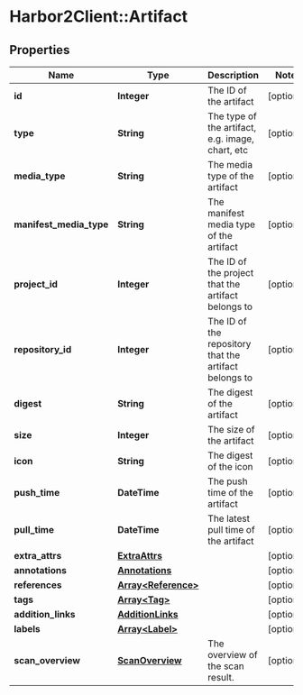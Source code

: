 # Harbor2Client::Artifact

## Properties
Name | Type | Description | Notes
------------ | ------------- | ------------- | -------------
**id** | **Integer** | The ID of the artifact | [optional] 
**type** | **String** | The type of the artifact, e.g. image, chart, etc | [optional] 
**media_type** | **String** | The media type of the artifact | [optional] 
**manifest_media_type** | **String** | The manifest media type of the artifact | [optional] 
**project_id** | **Integer** | The ID of the project that the artifact belongs to | [optional] 
**repository_id** | **Integer** | The ID of the repository that the artifact belongs to | [optional] 
**digest** | **String** | The digest of the artifact | [optional] 
**size** | **Integer** | The size of the artifact | [optional] 
**icon** | **String** | The digest of the icon | [optional] 
**push_time** | **DateTime** | The push time of the artifact | [optional] 
**pull_time** | **DateTime** | The latest pull time of the artifact | [optional] 
**extra_attrs** | [**ExtraAttrs**](ExtraAttrs.md) |  | [optional] 
**annotations** | [**Annotations**](Annotations.md) |  | [optional] 
**references** | [**Array&lt;Reference&gt;**](Reference.md) |  | [optional] 
**tags** | [**Array&lt;Tag&gt;**](Tag.md) |  | [optional] 
**addition_links** | [**AdditionLinks**](AdditionLinks.md) |  | [optional] 
**labels** | [**Array&lt;Label&gt;**](Label.md) |  | [optional] 
**scan_overview** | [**ScanOverview**](ScanOverview.md) | The overview of the scan result. | [optional] 


